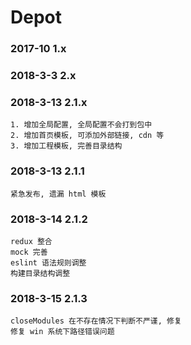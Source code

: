 # Depot


### 2017-10 1.x 

### 2018-3-3 2.x 

### 2018-3-13 2.1.x 

```
1. 增加全局配置, 全局配置不会打到包中
2. 增加首页模板, 可添加外部链接, cdn 等
3. 增加工程模板, 完善目录结构
```

### 2018-3-13 2.1.1

```
紧急发布, 遗漏 html 模板
```

### 2018-3-14 2.1.2

```
redux 整合
mock 完善
eslint 语法规则调整
构建目录结构调整
```

### 2018-3-15 2.1.3

```
closeModules 在不存在情况下判断不严谨, 修复
修复 win 系统下路径错误问题
```


